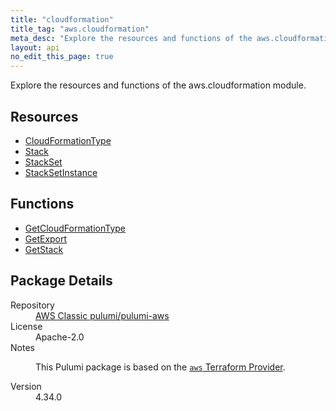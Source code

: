 ```yaml
---
title: "cloudformation"
title_tag: "aws.cloudformation"
meta_desc: "Explore the resources and functions of the aws.cloudformation module."
layout: api
no_edit_this_page: true
---
```


<!-- WARNING: this file was generated by Pulumi Docs Generator. -->
<!-- Do not edit by hand unless you're certain you know what you are doing! -->

Explore the resources and functions of the aws.cloudformation module.

<h2 id="resources">Resources</h2>
<ul class="api">
    <li><a href="cloudformationtype/" title="CloudFormationType"><span class="api-symbol api-symbol--resource"></span>CloudFormationType</a></li>
    <li><a href="stack/" title="Stack"><span class="api-symbol api-symbol--resource"></span>Stack</a></li>
    <li><a href="stackset/" title="StackSet"><span class="api-symbol api-symbol--resource"></span>StackSet</a></li>
    <li><a href="stacksetinstance/" title="StackSetInstance"><span class="api-symbol api-symbol--resource"></span>StackSetInstance</a></li>
</ul>

<h2 id="functions">Functions</h2>
<ul class="api">
    <li><a href="getcloudformationtype/" title="GetCloudFormationType"><span class="api-symbol api-symbol--function"></span>GetCloudFormationType</a></li>
    <li><a href="getexport/" title="GetExport"><span class="api-symbol api-symbol--function"></span>GetExport</a></li>
    <li><a href="getstack/" title="GetStack"><span class="api-symbol api-symbol--function"></span>GetStack</a></li>
</ul>

<h2 id="package-details">Package Details</h2>
<dl class="package-details">
	<dt>Repository</dt>
	<dd><a href="https://github.com/pulumi/pulumi-aws">AWS Classic pulumi/pulumi-aws</a></dd>
	<dt>License</dt>
	<dd>Apache-2.0</dd>
	<dt>Notes</dt>
	<dd><p>This Pulumi package is based on the <a href="https://github.com/hashicorp/terraform-provider-aws"><code>aws</code> Terraform Provider</a>.</p>
</dd>
	<dt>Version</dt>
	<dd>4.34.0</dd>
</dl>

